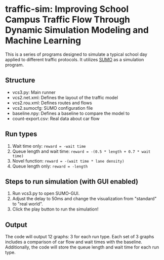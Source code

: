 # traffic-sim: Improving School Campus Traffic Flow Through Dynamic Simulation Modeling and Machine Learning

This is a series of programs designed to simulate a typical school day applied to different traffic protocols. It utilizes [SUMO](https://sumo.dlr.de/docs/index.html) as a simulation program.

## Structure 
* vcs3.py: Main runner
* vcs2.net.xml: Defines the layout of the traffic model
* vcs2.rou.xml: Defines routes and flows
* vcs2.sumocfg: SUMO configuration file
* baseline.npy: Defines a baseline to compare the model to
* count-export.csv: Real data about car flow

## Run types
1. Wait time only: ```reward = -wait time```
2. Queue length and wait time: ```reward = -(0.5 * length + 0.7 * wait time)```
3. Novel function: ```reward = -(wait time * lane density)```
4. Queue length only: ```reward = -length```

## Steps to run simulation (with GUI enabled)
1. Run vcs3.py to open SUMO-GUI. 
2. Adjust the delay to 50ms and change the visualization from "standard" to "real world". 
3. Click the play button to run the simulation!

## Output
The code will output 12 graphs: 3 for each run type.
Each set of 3 graphs includes a comparison of car flow and wait times with the baseline.
Additionally, the code will store the queue length and wait time for each run type.
